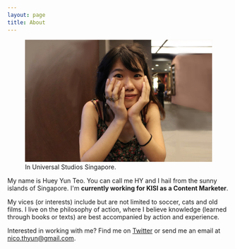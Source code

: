 ```yaml
---
layout: page
title: About
---
```


<figure>
<img src="/images/huey-yun-teo-resume.jpg" class="imgbleed">
<figcaption>In Universal Studios Singapore. </figcaption>
</figure>


My name is Huey Yun Teo. You can call me HY and I hail from the sunny islands of Singapore. I'm **currently working for KISI as a Content Marketer**.

 My vices (or interests) include but are not limited to soccer, cats and old films. I live on the philosophy of action, where I believe knowledge (learned through books or texts) are best accompanied by action and experience.

 Interested in working with me? Find me on [Twitter](http://twitter.com/nicothyun "HY on Twitter") or send me an email at nico.thyun@gmail.com.
